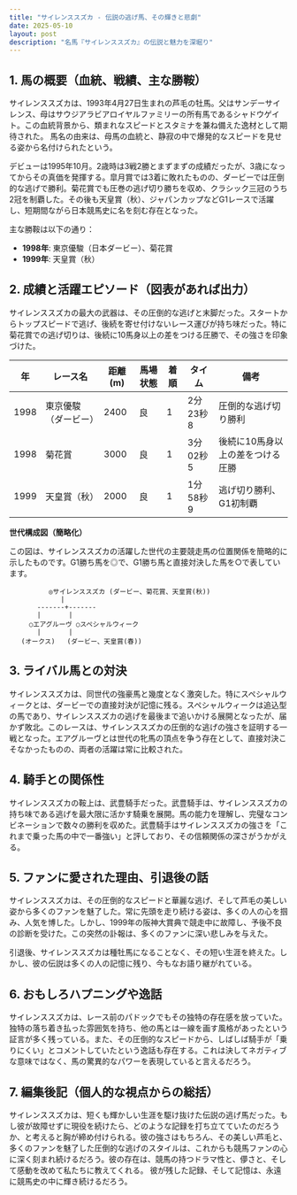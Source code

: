 ```yaml
---
title: "サイレンススズカ - 伝説の逃げ馬、その輝きと悲劇"
date: 2025-05-10
layout: post
description: "名馬『サイレンススズカ』の伝説と魅力を深堀り"
---
```


## 1. 馬の概要（血統、戦績、主な勝鞍）

サイレンススズカは、1993年4月27日生まれの芦毛の牡馬。父はサンデーサイレンス、母はサウジアラビアロイヤルファミリーの所有馬であるシャドウゲイト。この血統背景から、類まれなスピードとスタミナを兼ね備えた逸材として期待された。  馬名の由来は、母馬の血統と、静寂の中で爆発的なスピードを見せる姿から名付けられたという。

デビューは1995年10月。2歳時は3戦2勝とまずまずの成績だったが、3歳になってからその真価を発揮する。皐月賞では3着に敗れたものの、ダービーでは圧倒的な逃げで勝利。菊花賞でも圧巻の逃げ切り勝ちを収め、クラシック三冠のうち2冠を制覇した。その後も天皇賞（秋）、ジャパンカップなどG1レースで活躍し、短期間ながら日本競馬史に名を刻む存在となった。

主な勝鞍は以下の通り：

* **1998年**: 東京優駿（日本ダービー）、菊花賞
* **1999年**: 天皇賞（秋）


## 2. 成績と活躍エピソード（図表があれば出力）

サイレンススズカの最大の武器は、その圧倒的な逃げと末脚だった。スタートからトップスピードで逃げ、後続を寄せ付けないレース運びが持ち味だった。特に菊花賞での逃げ切りは、後続に10馬身以上の差をつける圧勝で、その強さを印象づけた。

| 年 | レース名          | 距離(m) | 馬場状態 | 着順 | タイム      | 備考                                    |
|---|-----------------|---------|----------|------|-------------|-----------------------------------------|
| 1998 | 東京優駿（ダービー） | 2400    | 良       | 1    | 2分23秒8    | 圧倒的な逃げ切り勝利                     |
| 1998 | 菊花賞            | 3000    | 良       | 1    | 3分02秒5    | 後続に10馬身以上の差をつける圧勝         |
| 1999 | 天皇賞（秋）      | 2000    | 良       | 1    | 1分58秒9    | 逃げ切り勝利、G1初制覇                 |


**世代構成図（簡略化）**

この図は、サイレンススズカの活躍した世代の主要競走馬の位置関係を簡略的に示したものです。G1勝ち馬を◎で、G1勝ち馬と直接対決した馬を○で表しています。

```
          ◎サイレンススズカ (ダービー、菊花賞、天皇賞(秋))
             |
       -------+-------
       |       |
     ○エアグルーヴ ○スペシャルウィーク
       |       |
   (オークス)   (ダービー、天皇賞(春))

```


## 3. ライバル馬との対決

サイレンススズカは、同世代の強豪馬と幾度となく激突した。特にスペシャルウィークとは、ダービーでの直接対決が記憶に残る。スペシャルウィークは追込型の馬であり、サイレンススズカの逃げを最後まで追いかける展開となったが、届かず敗北。このレースは、サイレンススズカの圧倒的な逃げの強さを証明する一戦となった。エアグルーヴとは世代の牝馬の頂点を争う存在として、直接対決こそなかったものの、両者の活躍は常に比較された。


## 4. 騎手との関係性

サイレンススズカの鞍上は、武豊騎手だった。武豊騎手は、サイレンススズカの持ち味である逃げを最大限に活かす騎乗を展開。馬の能力を理解し、完璧なコンビネーションで数々の勝利を収めた。武豊騎手はサイレンススズカの強さを「これまで乗った馬の中で一番強い」と評しており、その信頼関係の深さがうかがえる。


## 5. ファンに愛された理由、引退後の話

サイレンススズカは、その圧倒的なスピードと華麗な逃げ、そして芦毛の美しい姿から多くのファンを魅了した。常に先頭を走り続ける姿は、多くの人の心を掴み、人気を博した。しかし、1999年の阪神大賞典で競走中に故障し、予後不良の診断を受けた。この突然の訃報は、多くのファンに深い悲しみを与えた。

引退後、サイレンススズカは種牡馬になることなく、その短い生涯を終えた。しかし、彼の伝説は多くの人の記憶に残り、今もなお語り継がれている。


## 6. おもしろハプニングや逸話

サイレンススズカは、レース前のパドックでもその独特の存在感を放っていた。独特の落ち着き払った雰囲気を持ち、他の馬とは一線を画す風格があったという証言が多く残っている。また、その圧倒的なスピードから、しばしば騎手が「乗りにくい」とコメントしていたという逸話も存在する。これは決してネガティブな意味ではなく、馬の驚異的なパワーを表現していると言えるだろう。


## 7. 編集後記（個人的な視点からの総括）

サイレンススズカは、短くも輝かしい生涯を駆け抜けた伝説の逃げ馬だった。もし彼が故障せずに現役を続けたら、どのような記録を打ち立てていたのだろうか、と考えると胸が締め付けられる。彼の強さはもちろん、その美しい芦毛と、多くのファンを魅了した圧倒的な逃げのスタイルは、これからも競馬ファンの心に深く刻まれ続けるだろう。彼の存在は、競馬の持つドラマ性と、儚さと、そして感動を改めて私たちに教えてくれる。  彼が残した記録、そして記憶は、永遠に競馬史の中に輝き続けるだろう。
